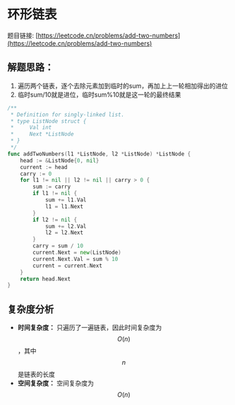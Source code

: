 # 环形链表

题目链接: [https://leetcode.cn/problems/add-two-numbers](https://leetcode.cn/problems/add-two-numbers)

## 解题思路：

1. 遍历两个链表，逐个去除元素加到临时的sum，再加上上一轮相加得出的进位
2. 临时sum/10就是进位，临时sum%10就是这一轮的最终结果


```go
/**
 * Definition for singly-linked list.
 * type ListNode struct {
 *     Val int
 *     Next *ListNode
 * }
 */
func addTwoNumbers(l1 *ListNode, l2 *ListNode) *ListNode {
	head := &ListNode{0, nil}
	current := head
	carry := 0
	for l1 != nil || l2 != nil || carry > 0 {
		sum := carry
		if l1 != nil {
			sum += l1.Val
			l1 = l1.Next
		}
		if l2 != nil {
			sum += l2.Val
			l2 = l2.Next
		}
		carry = sum / 10
		current.Next = new(ListNode)
		current.Next.Val = sum % 10
		current = current.Next
	}
	return head.Next
}
```

## 复杂度分析

- **时间复杂度：** 只遍历了一遍链表，因此时间复杂度为 $$O(n)$$，其中 $$n$$ 是链表的长度
- **空间复杂度：** 空间复杂度为 $$O(n)$$
